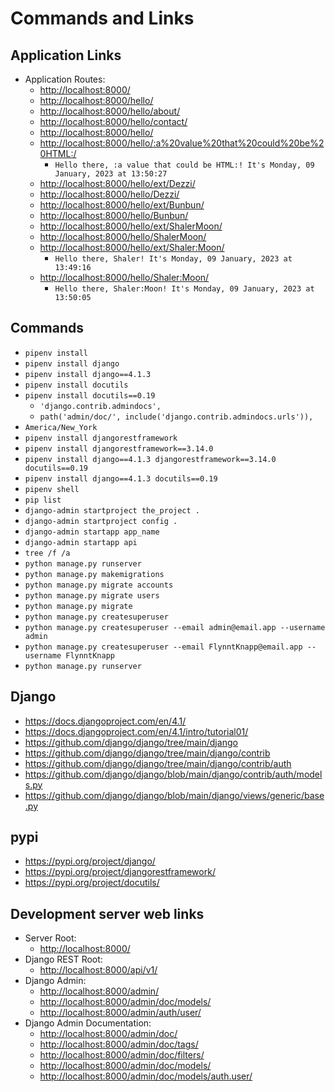 # Commands and Links

## Application Links

* Application Routes:
  * <http://localhost:8000/>
  * <http://localhost:8000/hello/>
  * <http://localhost:8000/hello/about/>
  * <http://localhost:8000/hello/contact/>
  * <http://localhost:8000/hello/>
  * <http://localhost:8000/hello/:a%20value%20that%20could%20be%20HTML:/>
    * `Hello there, :a value that could be HTML:! It's Monday, 09 January, 2023 at 13:50:27`
  * <http://localhost:8000/hello/ext/Dezzi/>
  * <http://localhost:8000/hello/Dezzi/>
  * <http://localhost:8000/hello/ext/Bunbun/>
  * <http://localhost:8000/hello/Bunbun/>
  * <http://localhost:8000/hello/ext/ShalerMoon/>
  * <http://localhost:8000/hello/ShalerMoon/>
  * <http://localhost:8000/hello/ext/Shaler:Moon/>
    * `Hello there, Shaler! It's Monday, 09 January, 2023 at 13:49:16`
  * <http://localhost:8000/hello/Shaler:Moon/>
    * `Hello there, Shaler:Moon! It's Monday, 09 January, 2023 at 13:50:05`

## Commands

* `pipenv install`
* `pipenv install django`
* `pipenv install django==4.1.3`
* `pipenv install docutils`
* `pipenv install docutils==0.19`
  * `'django.contrib.admindocs',`
  * `path('admin/doc/', include('django.contrib.admindocs.urls')),`
* `America/New_York`
* `pipenv install djangorestframework`
* `pipenv install djangorestframework==3.14.0`
* `pipenv install django==4.1.3 djangorestframework==3.14.0 docutils==0.19`
* `pipenv install django==4.1.3 docutils==0.19`
* `pipenv shell`
* `pip list`
* `django-admin startproject the_project .`
* `django-admin startproject config .`
* `django-admin startapp app_name`
* `django-admin startapp api`
* `tree /f /a`
* `python manage.py runserver`
* `python manage.py makemigrations`
* `python manage.py migrate accounts`
* `python manage.py migrate users`
* `python manage.py migrate`
* `python manage.py createsuperuser`
* `python manage.py createsuperuser --email admin@email.app --username admin`
* `python manage.py createsuperuser --email FlynntKnapp@email.app --username FlynntKnapp`
* `python manage.py runserver`

## Django

* <https://docs.djangoproject.com/en/4.1/>
* <https://docs.djangoproject.com/en/4.1/intro/tutorial01/>
* <https://github.com/django/django/tree/main/django>
* <https://github.com/django/django/tree/main/django/contrib>
* <https://github.com/django/django/tree/main/django/contrib/auth>
* <https://github.com/django/django/blob/main/django/contrib/auth/models.py>
* <https://github.com/django/django/blob/main/django/views/generic/base.py>

## pypi

* <https://pypi.org/project/django/>
* <https://pypi.org/project/djangorestframework/>
* <https://pypi.org/project/docutils/>

## Development server web links

* Server Root:
  * <http://localhost:8000/>
* Django REST Root:
  * <http://localhost:8000/api/v1/>
* Django Admin:
  * <http://localhost:8000/admin/>
  * <http://localhost:8000/admin/doc/models/>
  * <http://localhost:8000/admin/auth/user/>
* Django Admin Documentation:
  * <http://localhost:8000/admin/doc/>
  * <http://localhost:8000/admin/doc/tags/>
  * <http://localhost:8000/admin/doc/filters/>
  * <http://localhost:8000/admin/doc/models/>
  * <http://localhost:8000/admin/doc/models/auth.user/>
